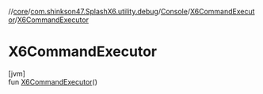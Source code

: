 //[core](../../../../index.md)/[com.shinkson47.SplashX6.utility.debug](../../index.md)/[Console](../index.md)/[X6CommandExecutor](index.md)/[X6CommandExecutor](-x6-command-executor.md)

# X6CommandExecutor

[jvm]\
fun [X6CommandExecutor](-x6-command-executor.md)()
